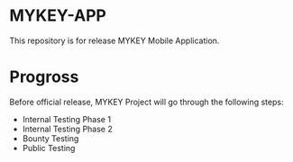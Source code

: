 # MYKEY-APP
This repository is for release MYKEY Mobile Application. 

# Progross

Before official release, MYKEY Project will go through the following steps:

- Internal Testing Phase 1
- Internal Testing Phase 2
- Bounty Testing
- Public Testing

